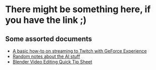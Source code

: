 # There might be something here, if you have the link ;)

## Some assorted documents
- [A basic how-to on streaming to Twitch with GeForce Experience](docs/how-to-twitch.md)
- [Random notes about the AI stuff](docs/state-of-ai.md)
- [Blender Video Editing Quick Tip Sheet](docs/blender-video-editing-quick-tip-sheet.md)
